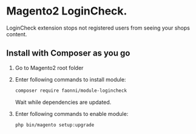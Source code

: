 # Magento2 LoginCheck. 
LoginCheck extension stops not registered users from seeing your shops content.

## Install with Composer as you go

1. Go to Magento2 root folder

2. Enter following commands to install module:

    ```bash
    composer require faonni/module-logincheck
    ```
   Wait while dependencies are updated.

3. Enter following commands to enable module:

    ```bash
    php bin/magento setup:upgrade
    ```
